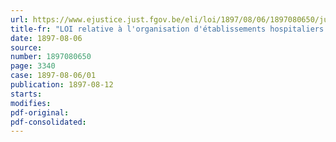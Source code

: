 ```yaml
---
url: https://www.ejustice.just.fgov.be/eli/loi/1897/08/06/1897080650/justel
title-fr: "LOI relative à l'organisation d'établissements hospitaliers intercommunaux"
date: 1897-08-06
source:
number: 1897080650
page: 3340
case: 1897-08-06/01
publication: 1897-08-12
starts:
modifies:
pdf-original:
pdf-consolidated:
---
```


